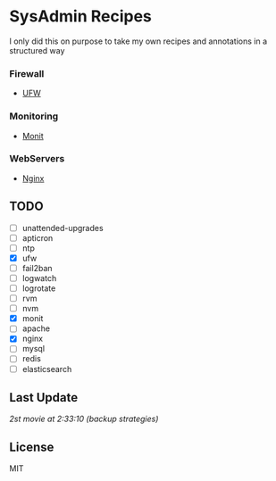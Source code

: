# SysAdmin Recipes
I only did this on purpose to take my own recipes and annotations in a structured way

### Firewall
- [UFW](https://github.com/dhyegofernando/sysadmin-recipes/blob/master/ufw.md)

### Monitoring
- [Monit](https://github.com/dhyegofernando/sysadmin-recipes/blob/master/monit.md)

### WebServers
- [Nginx](https://github.com/dhyegofernando/sysadmin-recipes/blob/master/nginx.md)

## TODO
- [ ] unattended-upgrades
- [ ] apticron
- [ ] ntp
- [x] ufw
- [ ] fail2ban
- [ ] logwatch
- [ ] logrotate
- [ ] rvm
- [ ] nvm
- [x] monit
- [ ] apache
- [x] nginx
- [ ] mysql
- [ ] redis
- [ ] elasticsearch

## Last Update
*2st movie at 2:33:10 (backup strategies)*

## License
MIT
